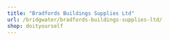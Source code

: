 ```yaml
---
title: "Bradfords Buildings Supplies Ltd"
url: /bridgwater/bradfords-buildings-supplies-ltd/
shop: doityourself
---
```

